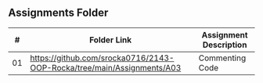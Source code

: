 ##  Assignments Folder

|   #   | Folder Link | Assignment Description |
| :---: | ----------- | ---------------------- |
|01| https://github.com/srocka0716/2143-OOP-Rocka/tree/main/Assignments/A03            |Commenting Code|
